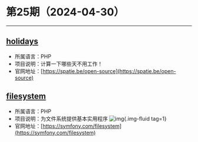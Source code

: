# 第25期（2024-04-30）

---
## [holidays](https://github.com/spatie/holidays)
- 所属语言：PHP
- 项目说明：计算一下哪些天不用工作！
- 官网地址：[https://spatie.be/open-source](https://spatie.be/open-source)

## [filesystem](https://github.com/symfony/filesystem)
- 所属语言：PHP
- 项目说明：为文件系统提供基本实用程序
![img](https://ghfast.top/https://raw.githubusercontent.com/xiaoxuan6/weekly/main/docs/static/images/2024-04-30/1714447165.png){.img-fluid tag=1}
- 官网地址：[https://symfony.com/filesystem](https://symfony.com/filesystem)
